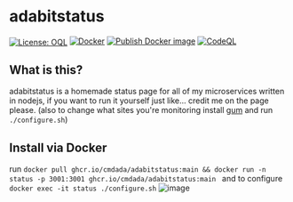<!--
# README.md
# cmdada/adabitstatus
-->
adabitstatus
=================
<a href="https://oql.avris.it/license/v1.1" target="_blank" rel="noopener"><img src="https://badgers.space/badge/License/OQL/pink" alt="License: OQL" style="vertical-align: middle;"/></a>
[![Docker](https://github.com/cmdada/adabitstatus/actions/workflows/docker-publish.yml/badge.svg)](https://github.com/cmdada/adabitstatus/actions/workflows/docker-publish.yml)
[![Publish Docker image](https://github.com/cmdada/adabitstatus/actions/workflows/docker-image.yml/badge.svg)](https://github.com/cmdada/adabitstatus/actions/workflows/docker-image.yml)
[![CodeQL](https://github.com/cmdada/adabitstatus/actions/workflows/github-code-scanning/codeql/badge.svg)](https://github.com/cmdada/adabitstatus/actions/workflows/github-code-scanning/codeql)
<p></p>

What is this?
--------------------------
adabitstatus is a homemade status page for all of my microservices written in nodejs, if you want to run it yourself just like... credit me on the page please. (also to change what sites you're monitoring install [gum](https://github.com/charmbracelet/gum) and run ```./configure.sh```)

Install via Docker
--------------------------
run ```docker pull ghcr.io/cmdada/adabitstatus:main && docker run -n status -p 3001:3001 ghcr.io/cmdada/adabitstatus:main ```
and to configure ```docker exec -it status ./configure.sh```
![image](https://github.com/user-attachments/assets/daaa4307-26d9-41af-ad93-a7b46ca97b44)
